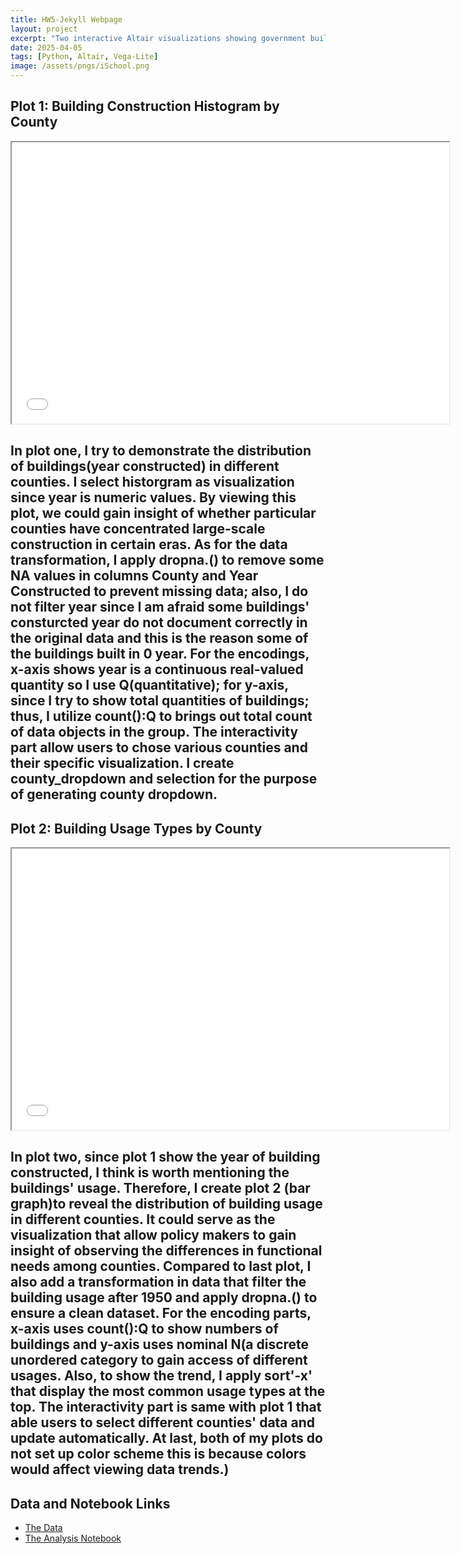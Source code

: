 ```yaml
---
title: HW5-Jekyll Webpage
layout: project
excerpt: "Two interactive Altair visualizations showing government building construction years and usage types by county."
date: 2025-04-05
tags: [Python, Altair, Vega-Lite]
image: /assets/pngs/iSchool.png
---
```


## Plot 1: Building Construction Histogram by County

<iframe src="/assets/plots/plot1.html" width="700" height="450"></iframe>

In plot one, I try to demonstrate the distribution of buildings(year constructed) in different counties. I select historgram as visualization since year is numeric values. By viewing this plot, we could gain insight of whether particular counties have concentrated large-scale construction in certain eras. As for the data transformation, I apply dropna.() to remove some NA values in columns County and Year Constructed to prevent missing data; also, I do not filter year since I am afraid some buildings' consturcted year do not document correctly in the original data and this is the reason some of the buildings built in 0 year. For the encodings, x-axis shows year is a continuous real-valued quantity so I use Q(quantitative); for y-axis, since I try to show total quantities of buildings; thus, I utilize count():Q to brings out total count of data objects in the group. The interactivity part allow users to chose various counties and their specific visualization. I create county_dropdown and selection for the purpose of generating county dropdown.
---

## Plot 2: Building Usage Types by County

<iframe src="/assets/plots/plot2.html" width="700" height="450"></iframe>

In plot two, since plot 1 show the year of building constructed, I think is worth mentioning the buildings' usage. Therefore, I create plot 2 (bar graph)to reveal the distribution of building usage in different counties. It could serve as the visualization that allow policy makers to gain insight of observing the differences in functional needs among counties. Compared to last plot, I also add a transformation in data that filter the building usage after 1950 and apply dropna.() to ensure a clean dataset. For the encoding parts, x-axis uses count():Q to show numbers of buildings and y-axis uses nominal N(a discrete unordered category to gain access of different usages. Also, to show the trend, I apply sort'-x' that display the most common usage types at the top. The interactivity part is same with plot 1 that able users to select different counties' data and update automatically. At last, both of my plots do not set up color scheme this is because colors would affect viewing data trends.)
---

## Data and Notebook Links

- [The Data](https://raw.githubusercontent.com/UIUC-iSchool-DataViz/is445_data/main/building_inventory.csv)  
- [The Analysis Notebook](https://github.com/WEN-SHENG-LIAO/WEN-SHENG-LIAO.github.io/blob/main/python_notebooks/Homework5.ipynb)
